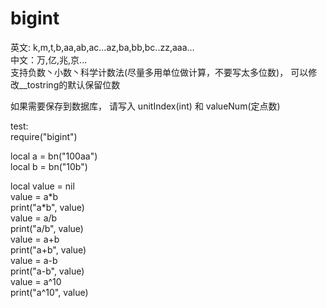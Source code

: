 # bigint  
英文: k,m,t,b,aa,ab,ac...az,ba,bb,bc..zz,aaa...  
中文：万,亿,兆,京...  
支持负数丶小数丶科学计数法(尽量多用单位做计算，不要写太多位数)， 可以修改__tostring的默认保留位数    

如果需要保存到数据库， 请写入 unitIndex(int) 和 valueNum(定点数)

test:  
require("bigint")    

local a = bn("100aa")  
local b = bn("10b")    

local value = nil  
value = a\*b  
print("a\*b", value)  
value = a/b  
print("a/b", value)  
value = a+b  
print("a+b", value)  
value = a-b  
print("a-b", value)  
value = a^10  
print("a^10", value)  
